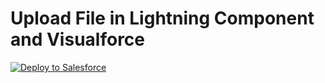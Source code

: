 # Upload File in Lightning Component and Visualforce


<a href="https://githubsfdeploy.herokuapp.com?owner=jrattanpal&repo=Blog-LC-VF-UploadFile.git">
  <img alt="Deploy to Salesforce" src="https://raw.githubusercontent.com/afawcett/githubsfdeploy/master/deploy.png">
</a>
<br/><br/>


